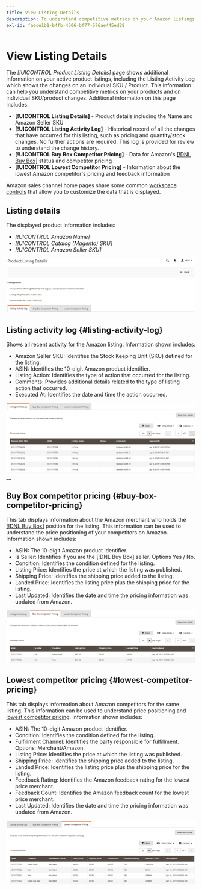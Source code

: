 ```yaml
---
title: View Listing Details
description: To understand competitive metrics on your Amazon listings and on individual SKU/product changes, review the Product Listing Details page .
exl-id: faece1b1-b4fb-4506-bf77-576ae445ed28
---
```

# View Listing Details

The _[!UICONTROL Product Listing Details]_ page shows additional information on your active product listings, including the Listing Activity Log which shows the changes on an individual SKU / Product. This information can help you understand competitive metrics on your products and on individual SKU/product changes. Additional information on this page includes:

- **[!UICONTROL Listing Details]** - Product details including the Name and Amazon Seller SKU
- **[!UICONTROL Listing Activity Log]** - Historical record of all the changes that have occurred for this listing, such as pricing and quantity/stock changes. No further actions are required. This log is provided for review to understand the change history.
- **[!UICONTROL Buy Box Competitor Pricing]** - Data for Amazon's [[!DNL Buy Box]](./buy-box-competitor-pricing.md) status and competitor pricing
- **[!UICONTROL Lowest Competitor Pricing]** - Information about the lowest Amazon competitor's pricing and feedback information

Amazon sales channel home pages share some common [workspace controls](./workspace-controls.md) that allow you to customize the data that is displayed.

## Listing details

The displayed product information includes:

- _[!UICONTROL Amazon Name]_
- _[!UICONTROL Catalog (Magento) SKU]_
- _[!UICONTROL Amazon Seller SKU]_

![Listing details](assets/amazon-product-listing-details.png)

## Listing activity log {#listing-activity-log}

Shows all recent activity for the Amazon listing. Information shown includes:

- Amazon Seller SKU: Identifies the Stock Keeping Unit (SKU) defined for the listing.
- ASIN: Identifies the 10-digit Amazon product identifier.
- Listing Action: Identifies the type of action that occurred for the listing.
- Comments: Provides additional details related to the type of listing action that occurred.
- Executed At: Identifies the date and time the action occurred.

![Product listing details - Listing activity log](assets/amazon-listing-activity-log.png)
__

## Buy Box competitor pricing {#buy-box-competitor-pricing}

This tab displays information about the Amazon merchant who holds the [[!DNL Buy Box]](./buy-box-competitor-pricing.md) position for the listing. This information can be used to understand the price positioning of your competitors on Amazon. Information shown includes:

- ASIN: The 10-digit Amazon product identifier.
- Is Seller: Identifies if you are the [!DNL Buy Box] seller. Options Yes / No.
- Condition: Identifies the condition defined for the listing.
- Listing Price: Identifies the price at which the listing was published.
- Shipping Price: Identifies the shipping price added to the listing.
- Landed Price: Identifies the listing price plus the shipping price for the listing.
- Last Updated: Identifies the date and time the pricing information was updated from Amazon.

![Product listing details: Buy Box competitor pricing](assets/amazon-listing-details-buy-box-2.png)

## Lowest competitor pricing {#lowest-competitor-pricing}

This tab displays information about Amazon competitors for the same listing. This information can be used to understand price positioning and [lowest competitor pricing](./lowest-competitor-pricing.md). Information shown includes:

- ASIN: The 10-digit Amazon product identifier.
- Condition: Identifies the condition defined for the listing.
- Fulfillment Channel: Identifies the party responsible for fulfillment. Options: Merchant/Amazon.
- Listing Price: Identifies the price at which the listing was published.
- Shipping Price: Identifies the shipping price added to the listing.
- Landed Price: Identifies the listing price plus the shipping price for the listing.
- Feedback Rating: Identifies the Amazon feedback rating for the lowest price merchant.
- Feedback Count: Identifies the Amazon feedback count for the lowest price merchant.
- Last Updated: Identifies the date and time the pricing information was updated from Amazon.

![Product listing details - lowest competitor pricing](assets/amazon-listing-details-lowest-comp.png)
